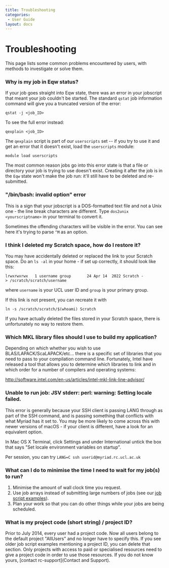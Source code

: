 ```yaml
---
title: Troubleshooting
categories:
 - User Guide
layout: docs
---
```


# Troubleshooting

This page lists some common problems encountered by users, with methods to investigate or solve them.

### Why is my job in Eqw status?

If your job goes straight into Eqw state, there was an error in your
jobscript that meant your job couldn't be started. The standard `qstat`
job information command will give you a truncated version of the error:

```
qstat -j <job_ID>
```

To see the full error instead:

```
qexplain <job_ID>
```

The `qexplain` script is part of our `userscripts` set -- if you try to use it and get
an error that it doesn't exist, load the `userscripts` module:

```
module load userscripts
```

The most common reason jobs go into this error state is that 
a file or directory your job is trying to use doesn't exist.
Creating it after the job is in the `Eqw` state won't make the job
run: it'll still have to be deleted and re-submitted.


### "/bin/bash: invalid option" error

This is a sign that your jobscript is a DOS-formatted text file and not
a Unix one - the line break characters are different. Type `dos2unix
<yourscriptname>` in your terminal to convert it.

Sometimes the offending characters will be visible in the error. You can
see here it's trying to parse `^M` as an option.

### I think I deleted my Scratch space, how do I restore it?

You may have accidentally deleted or replaced the link to your Scratch
space. Do an `ls -al` in your home - if set up correctly, it should look
like this:

```
lrwxrwxrwx   1 username group       24 Apr 14  2022 Scratch -> /scratch/scratch/username
```

where `username` is your UCL user ID and `group` is your primary group. 

If this link is not present, you can recreate it with

```
ln -s /scratch/scratch/$(whoami) Scratch
```

If you have actually deleted the files stored in your Scratch space, there is unfortunately no way to restore them.

### Which MKL library files should I use to build my application?

Depending on which whether you wish to use BLAS/LAPACK/ScaLAPACK/etc...
there is a specific set of libraries that you need to pass to your
compilation command line. Fortunately, Intel have released a tool that
allows you to determine which libraries to link and in which order for a
number of compilers and operating systems:

<http://software.intel.com/en-us/articles/intel-mkl-link-line-advisor/>


### Unable to run job: JSV stderr: perl: warning: Setting locale failed.

This error is generally because your SSH client is passing LANG through
as part of the SSH command, and is passing something that conflicts with
what Myriad has it set to. You may be more likely to come across this
with newer versions of macOS - if your client is different, have a
look for an equivalent option.

In Mac OS X Terminal, click Settings and under International untick the
box that says "Set locale environment variables on startup".

Per session, you can try `LANG=C ssh userid@myriad.rc.ucl.ac.uk`

### What can I do to minimise the time I need to wait for my job(s) to run?

1.  Minimise the amount of wall clock time you request.
2.  Use job arrays instead of submitting large numbers of jobs (see our
    [job script examples](Example_Scripts)).
3.  Plan your work so that you can do other things while your jobs are
    being scheduled.

### What is my project code (short string) / project ID?

Prior to July 2014, every user had a project code. Now all users belong
to the default project "AllUsers" and no longer have to specify this. If
you see older job script examples mentioning a project ID, you can
delete that section. Only projects with access to paid or specialised
resources need to give a project code in order to use those resources.
If you do not know yours, [contact rc-support](Contact and Support).

